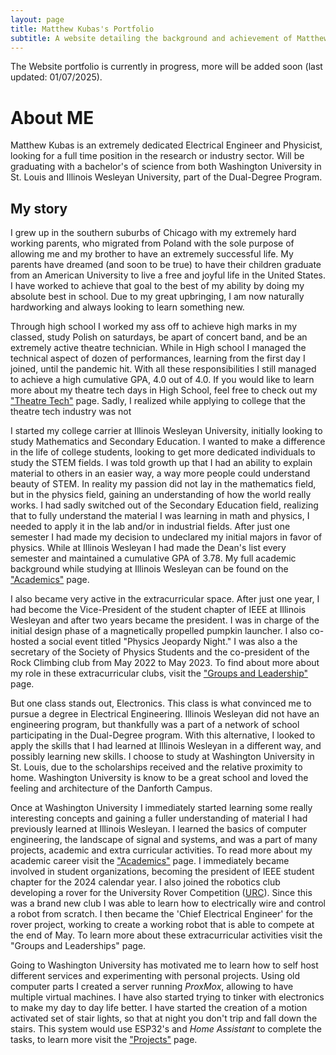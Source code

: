 ```yaml
---
layout: page
title: Matthew Kubas's Portfolio
subtitle: A website detailing the background and achievement of Matthew Kubas
---
```


The Website portfolio is currently in progress, more will be added soon (last updated: 01/07/2025).

# About ME

Matthew Kubas is an extremely dedicated Electrical Engineer and Physicist, looking for a full time position in the research or industry sector. Will be graduating with a bachelor's of science from both Washington University in St. Louis and Illinois Wesleyan University, part of the Dual-Degree Program.

## My story
I grew up in the southern suburbs of Chicago with my extremely hard working parents, who migrated from Poland with the sole purpose of allowing me and my brother to have an extremely successful life. My parents have dreamed (and soon to be true) to have their children graduate from an American University to live a free and joyful life in the United States. I have worked to achieve that goal to the best of my ability by doing my absolute best in school. Due to my great upbringing, I am now naturally hardworking and always looking to learn something new.

Through high school I worked my ass off to achieve high marks in my classed, study Polish on saturdays, be apart of concert band, and be an extremely active theatre technician. While in High school I managed the technical aspect of dozen of performances, learning from the first day I joined, until the pandemic hit. With all these responsibilities I still managed to achieve a high cumulative GPA, 4.0 out of 4.0. If you would like to learn more about my theatre tech days in High School, feel free to check out my ["Theatre Tech"](activites.md) page. <!-- ADD LINK --> Sadly, I realized while applying to college that the theatre tech industry was not 

I started my college carrier at Illinois Wesleyan University, initially looking to study Mathematics and Secondary Education. I wanted to make a difference in the life of college students, looking to get more dedicated individuals to study the STEM fields. I was told growth up that I had an ability to explain material to others in an easier way, a way more people could understand beauty of STEM. In reality my passion did not lay in the mathematics field, but in the physics field, gaining an understanding of how the world really works. I had sadly switched out of the Secondary Education field, realizing that to fully understand the material I was learning in math and physics, I needed to apply it in the lab and/or in industrial fields. After just one semester I had made my decision to undeclared my initial majors in favor of physics. While at Illinois Wesleyan I had made the Dean's list every semester and maintained a cumulative GPA of 3.78. My full academic background while studying at Illinois Wesleyan can be found on the ["Academics"](academic-career.md) page. <!-- ADD LINK --> 

I also became very active in the extracurricular space. After just one year, I had become the Vice-President of the student chapter of IEEE at Illinois Wesleyan and after two years became the president. I was in charge of the initial design phase of a magnetically propelled pumpkin launcher. I also co-hosted a social event titled "Physics Jeopardy Night." I was also a the secretary of the Society of Physics Students and the co-president of the Rock Climbing club from May 2022 to May 2023. To find about more about my role in these extracurricular clubs, visit the ["Groups and Leadership"](activites.md) page. <!-- ADD LINK --> 

But one class stands out, Electronics. This class is what convinced me to pursue a degree in Electrical Engineering. Illinois Wesleyan did not have an engineering program, but thankfully was a part of a network of school participating in the Dual-Degree program. With this alternative, I looked to apply the skills that I had learned at Illinois Wesleyan in a different way, and possibly learning new skills. I choose to study at Washington University in St. Louis, due to the scholarships received and the relative proximity to home. Washington University is know to be a great school and loved the feeling and architecture of the Danforth Campus.

Once at Washington University I immediately started learning some really interesting concepts and gaining a fuller understanding of material I had previously learned at Illinois Wesleyan. I learned the basics of computer engineering, the landscape of signal and systems, and was a part of many projects, academic and extra curricular activities. To read more about my academic career visit the ["Academics"](academic-career.md) page.<!-- ADD LINK -->  I immediately became involved in student organizations, becoming the president of IEEE student chapter for the 2024 calendar year. I also joined the robotics club developing a rover for the University Rover Competition ([URC](https://urc.marssociety.org/)). Since this was a brand new club I was able to learn how to electrically wire and control a robot from scratch. I then became the 'Chief Electrical Engineer' for the rover project, working to create a working robot that is able to compete at the end of May. To learn more about these extracurricular activities visit the "Groups and Leaderships" page.

Going to Washington University has motivated me to learn how to self host different services and experimenting with personal projects. Using old computer parts I created a server running _ProxMox_, allowing to have multiple virtual machines. I have also started trying to tinker with electronics to make my day to day life better. I have started the creation of a motion activated set of stair lights, so that at night you don't trip and fall down the stairs. This system would use ESP32's and _Home Assistant_ to complete the tasks, to learn more visit the ["Projects"](personal-rojects.md) page.
